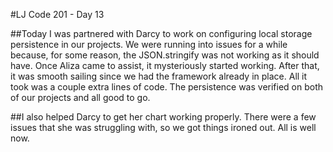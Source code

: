 #LJ Code 201 - Day 13

##Today I was partnered with Darcy to work on configuring local storage persistence in our projects.  We were running into issues for a while because, for some reason, the JSON.stringify was not working as it should have.  Once Aliza came to assist, it mysteriously started working.  After that, it was smooth sailing since we had the framework already in place.  All it took was a couple extra lines of code.  The persistence was verified on both of our projects and all good to go.

##I also helped Darcy to get her chart working properly.  There were a few issues that she was struggling with, so we got things ironed out.  All is well now.
